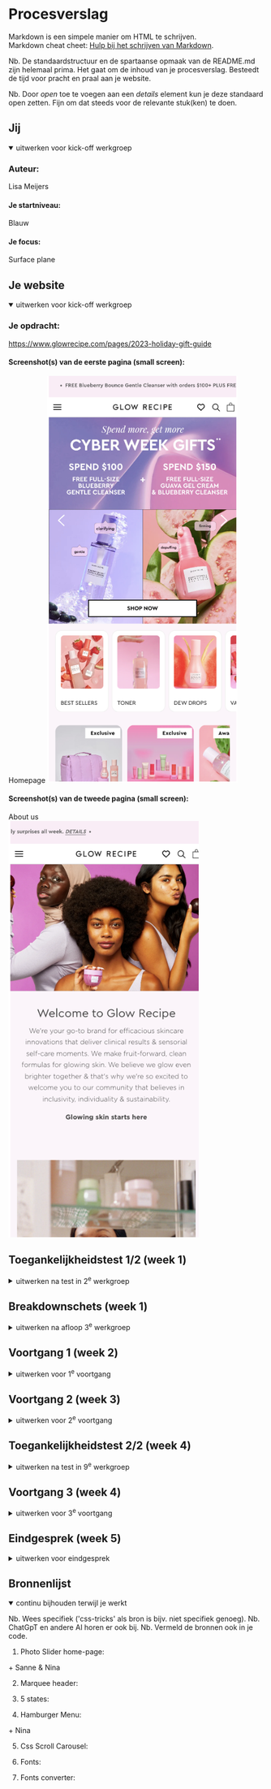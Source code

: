 # Procesverslag
Markdown is een simpele manier om HTML te schrijven.  
Markdown cheat cheet: [Hulp bij het schrijven van Markdown](https://github.com/adam-p/markdown-here/wiki/Markdown-Cheatsheet).

Nb. De standaardstructuur en de spartaanse opmaak van de README.md zijn helemaal prima. Het gaat om de inhoud van je procesverslag. Besteedt de tijd voor pracht en praal aan je website.

Nb. Door *open* toe te voegen aan een *details* element kun je deze standaard open zetten. Fijn om dat steeds voor de relevante stuk(ken) te doen.





## Jij

<details open>
  <summary>uitwerken voor kick-off werkgroep</summary>

  ### Auteur:
  Lisa Meijers

  #### Je startniveau:
  Blauw

  #### Je focus:
  Surface plane
 
</details>





## Je website

<details open>
  <summary>uitwerken voor kick-off werkgroep</summary>

  ### Je opdracht:
  https://www.glowrecipe.com/pages/2023-holiday-gift-guide 

  #### Screenshot(s) van de eerste pagina (small screen): 
  Homepage 
  <img src="readme-images/homepage.png" width="375px" alt="De Homepage">

  #### Screenshot(s) van de tweede pagina (small screen):
  About us  
  <img src="readme-images/aboutus.png" width="375px" alt="About Us">
 
</details>



## Toegankelijkheidstest 1/2 (week 1)

<details>
  <summary>uitwerken na test in 2<sup>e</sup> werkgroep</summary>

  ### Bevindingen
Tijdens de toegankelijkheidstest van mijn website ontdekte ik veel verbeterpunten in de Glow Recipe Website.


 De marquee bovenaan de website is moeilijk over te slaan voor screenreader-gebruikers, hij herhaalt zich veel. 
 
 Ik heb een fijne tip gekregen in de les en ik overweeg de Chrome-plugin 'Colorblindly' te gebruiken. Dit zodat ik de ervaring van kleurenblinde gebruikers kan proberen te verbeteren. 
 
 Ook misten alt-attributen bij de afbeeldingen, wat belangrijk is voor screenreader met tab. Daarbij zijn sommige states bij links, buttons en forms. De a linkjes hebben geen visited state. De buttons hebben geen cursor:pointer en zijn niet dezelfde kleur wanneer je eroverheen hovert. Ook bevat de forms geen focus state. 
 
 Het ontbreken van consistente heading-levels en de onmogelijkheid om de diavoorstelling te pauzeren, vielen op.
 
  Mijn website ondersteunt nog geen dark mode, light mode, en high-contrast mode. Bovendien was er geen aangepaste ::selection kleuren toegepast op de echte website.

</details>



## Breakdownschets (week 1)

<details>
  <summary>uitwerken na afloop 3<sup>e</sup> werkgroep</summary>

  ### de hele pagina: 
  <img src="readme-images/breakdownschets.jpg" width="375px" alt="breakdown van de hele pagina">

  ### dynamisch deel (bijv menu): 
  <img src="readme-images/menu.png" width="375px" alt="breakdown van een dynamisch deel">

  ### wellicht nog een dynamisch deel (bijv filter): 
  <img src="readme-images/photoscroll.png" width="375px" alt="breakdown van nog een dynamisch deel">

</details>





## Voortgang 1 (week 2)

<details>
  <summary>uitwerken voor 1<sup>e</sup> voortgang</summary>

  ### Stand van zaken
  Het opzetten van de pagina ging best soepel, ik had op het begin alleen wat moeite om te beginnen met opstarten van het coderen. Maar na het vele proberen en hulp vragen in de klas pakte ik het gelukkig weer snel op. Ik moest ook wel wennen aan het feit dat je 2 aparte html paginas moest maken en 3 aparte css paginas. In jaar 1 heb ik dit nooit zo gedaan, alleen vind ik het wel veel fijner om zo te werken. De regels code word zo makkelijker leesbaar en goed te onderscheiden van elkaar.

 Het werken met de marquee ging goed. Ik heb gekeken naar hoe je in de marquee een bepaalde stijling kan geven. Dit vond ik wel lastig, omdat een background color niet even makkelijk ging door de opzet van mijn marquee op het eerst. Maar na veel proberen en de structuur beter op te zetten is het uiteindelijk gelukt!


<img src="readme-images/marquee2.png" width="375px" alt="Foto van de marquee code in de header"> 

<img src="readme-images/marquee1.png" width="375px" alt="Foto van de marquee tekst in de header"> 


  ### Agenda voor meeting
  samen met je groepje opstellen

Lisa:

-Nav Bar
-Css paginas verschillende

Laura:

-3 buttons stijl
-Haai met nummers

Sander:

-Margin en padding
-Semantisch correct?

Kayane:

-Hamburger menu
-Javascript


  ### Verslag van meeting
  hier na afloop snel de uitkomsten van de meeting vastleggen

  - Nav menu kijken we nog even samen naar, ik en de student assistent.
  - In de marquee degene met de hoofdletters normaal schrijven.
  - 3 css paginas. Style.css voor de algemene, index.css voor de homepage en aboutus.css voor de about us pagina.
  - Hamburger menu als button in de nav. Ook met een button:active. Of doe 3 lijnen maken en geef ze een leuke animatie in javascript.

</details>

## Voortgang 2 (week 3)

<details>
  <summary>uitwerken voor 2<sup>e</sup> voortgang</summary>

  ### Stand van zaken
  Week 3 was aangebroken, ik heb heel veel in de lessen geleerd. Deze week zijn we vooral bezig geweest met oefenen van het positioneren met elementen op de pagina. Dit was voor mij heel fijn om in codepen deze opdrachten zelf te hebben gemaakt en geforked, zodat ik kan terug kijken hoe ik deze had gemaakt en toepassen in mijn eigen website.

  <img src="readme-images/text-slide1.png" width="375px" alt="Foto van de text-slide nummer 1">

   <img src="readme-images/text-slide2.png" width="375px" alt="Foto van de text-slide nummer 2">

  Ik heb daardoor in deze text slide bar tekst bovenaan op mijn foto gekregen (De award winning label). Ook heb ik de slidebar allemaal dezelfde hoogte en breedte kunnen geven, ondaks dat de foto's groter waren. Student assistent Nina heeft mij daarmee geholpen. Ook staat de beschrijving text mooi gecentreerd onder het plaatje.

  Ik vond het alleen wel lastig om de 3 foto's bovenaan de pagina de laten sliden met een knop. 

  De code:

  HTML:

<img src="readme-images/htmlweek3.png" width="375px" alt="Foto van de html in week 3">

  Javascript:

  <img src="readme-images/javascript-week3.1.png" width="375px" alt="Foto 1 van de javascript week 3 ">

  <img src="readme-images/javascript-week3.2.png" width="375px" alt="Foto 2 van de javascript week 3 ">

Ik had best wel veel moeite met de slider. Ik had code van het internet gebruikt, waarbij de foto wel naar rechts en links slidet, alleen ging hij na de derde weer terug naar links sliden. Terwijl ik wilde dat hij alleen maar naar rechts kon sliden. Gelukkig heeft Nina mij kunnen helpen en hebben we dit samen kunnen fixen met javascript.

 In week 3 vrijdag kreeg ik feedback van Sanne, alleen had ik ook moeite dat de slider alleen werkte als de page 390px was. Als ik deze groter of kleiner maakte, haperde de transition en was de slide niet smooth. Gelukkig kon Sanne mij helpen.

 Deze code hebben wij toen geïmplementeerd:

 <img src="readme-images/eventlistener1.png" width="375px" alt="Foto 3 van de javascript week 3 ">

 <img src="readme-images/eventlistener2.png" width="375px" alt="Foto 4 van de javascript week 3 ">

 Dit is de window resize event:

 De eventlisteners reageren op klikken op de knoppen voor het verschuiven naar de vorige en volgende dia's. 

 (currentIndex - 1): Ik begin bij de huidige dia en trek er 1 van af om naar de vorige dia te gaan.
 
 +totalSlides: 
 Maar, wat als ik al bij de eerste dia ben? Dan zou je willen overspringen naar de laatste dia. Dus voeg ik het totale aantal dia's toe om ervoor te zorgen dat wik niet onder 0 kom.

%totalSlides: Als ik voorbij de laatste dia ga, wil ik weer teruggaan naar de eerste dia. De modulo (%) berekening zorgt ervoor dat ik binnen het bereik blijf en de slider teruggaat naar de foto op het begin (als ik voorbij het einde ga).

 <img src="readme-images/linkstranslateX.png" width="375px" alt="Foto 5 van de javascript week 3 ">

 <img src="readme-images/rechtstranslateX.png" width="375px" alt="Foto 5 van de javascript week 3 ">

 Tot slot de translayeX. Deze translateX eigenschap wordt gebruikt om de dia's horizontaal te verschuiven.


  ### Agenda voor meeting
  samen met je groepje opstellen

 Lisa:

-Animatie op button ‘^’ bij kopen
-Slider bar in een loop aangeven

Laura:
-De achtergrond en afbeelding bij de h1
-Iframe stylen

Sander:
-?

Kayane:
-Footer
-Selectors


  ### Verslag van meeting
  hier na afloop snel de uitkomsten van de meeting vastleggen

  - De animatie code kijken we samen even naar, met de studentassistent. 
  - De slider bar in een loop aangeven is eigenlijk helemaal niet handig, want dan weet de gebruiker niet wanneer de producten stopt en is het eigenlijk niet toegankelijk.

</details>


## Toegankelijkheidstest 2/2 (week 4)

<details>
  <summary>uitwerken na test in 9<sup>e</sup> werkgroep</summary>

  ### Bevindingen
  -Ik moet bij alle sections een h2 als kopje aangeven, ookal zie je deze niet.
  -De alt tekst in het engels zetten, omdat mijn website language ook in het engels staat.
  -De surface plane moet ik nog uitwerken, die staan nog niet op mijn pagina.
  -Mijn code was nog niet helemaal W3c gevalideerd, deze moest ik later nog goed schrijven.
  -Dark en light mode nog toevoegen aan mijn pagina.
  -De contrast van de normal, large-sized en icons checken.
  -::selection kleuren stond nog op default blauw, deze veranderen en duidelijk maken.

</details>





## Voortgang 3 (week 4)

<details>
  <summary>uitwerken voor 3<sup>e</sup> voortgang</summary>

  ### Stand van zaken
 Week 4 had ik wel heel veel verbetering. Ik had alle 2 de pagina's af en ik was begonnen met delen voor de surface plane (zoals bijvoorbeeld een hamburger menu). 

 Ik had alleen wel veel sections gebruikt toen ik bezig was met mijn html voor de about us page. Deze was met zo veel sections gemaakt, dat deze niet meer semantisch correct was. 

 De code after (wel opgeschoond):

 <img src="readme-images/opgeschoond.png" width="375px" alt="Foto 5 van de javascript week 3 ">


Ook vond ik het lastig om een lijn op de pagina te zetten. Ik had hiervoor een section gebruikt maar met geen content erin, die toen gestijld met CSS. Eigenlijk mag dit niet, dus moest ik een andere oplossing zoeken.

Deze heb ik met de studentassistent gevonden en vertel ik meer over bij de verslag van de meeting.



  ### Agenda voor meeting
  samen met je groepje opstellen

 Lisa:

  -Hoe ziet de opzet eruit van mijn html pagina's?
  -Lijn in section, margin bottom werkt niet… Hoe?

  Laura:

  -?

  Sander:

  -?

  Kayane:

  -?

  ### Verslag van meeting
  hier na afloop snel de uitkomsten van de meeting vastleggen

  - Niet goed, mijn about us is met teveel sections gemaakt. Dit hebben we wel kunnen verbeteren en ik zou er thuis verder aan werken.

  - Met de student assistent naar gekeken, ik heb op de main nu de lijn gezet met een margin bottom. Toen werkte het!


</details>





## Eindgesprek (week 5)

<details>
  <summary>uitwerken voor eindgesprek</summary>

  ### Je uitkomst - karakteristiek screenshots:
  <img src="readme-images/dummy-plaatje.jpg" width="375px" alt="uitomst opdracht 1">


  ### Dit ging goed/Heb ik geleerd: 
  Korte omschrijving met plaatjes

  <img src="readme-images/dummy-plaatje.jpg" width="375px" alt="top">


  ### Dit was lastig/Is niet gelukt:
  Korte omschrijving met plaatjes

  <img src="readme-images/dummy-plaatje.jpg" width="375px" alt="bummer">
</details>





## Bronnenlijst

<details open>
  <summary>continu bijhouden terwijl je werkt</summary>

  Nb. Wees specifiek ('css-tricks' als bron is bijv. niet specifiek genoeg). 
  Nb. ChatGpT en andere AI horen er ook bij.
  Nb. Vermeld de bronnen ook in je code.

  1. Photo Slider home-page:
  <!-- https://blog.logrocket.com/build-image-carousel-from-scratch-vanilla-javascript/ --> + Sanne & Nina 
<!-- https://dev.to/arindam1997007/creating-an-infinite-looping-image-carousel-with-css-and-javascript-4pao -->
  2. Marquee header:
  <!-- https://www.dofactory.com/html/spaces#:~:text=For%20text%2C%20to%20add%20extra,add%20space%20outside%20an%20element. -->
  3. 5 states:
  <!-- https://codepen.io/shooft/pen/vYvEaYm -->
  4. Hamburger Menu:
  <!-- https://codepen.io/lmeijers40/pen/GRzddNj?editors=1010 --> + Nina
  5. Css Scroll Carousel:
  <!-- https://codepen.io/newinweb/pen/EpPgdR -->
  6. Fonts:
  <!-- https://www.glowrecipe.com -->
  7. Fonts converter:
  <!-- https://cloudconvert.com/woff2-to-ttf  -->
 


</details>